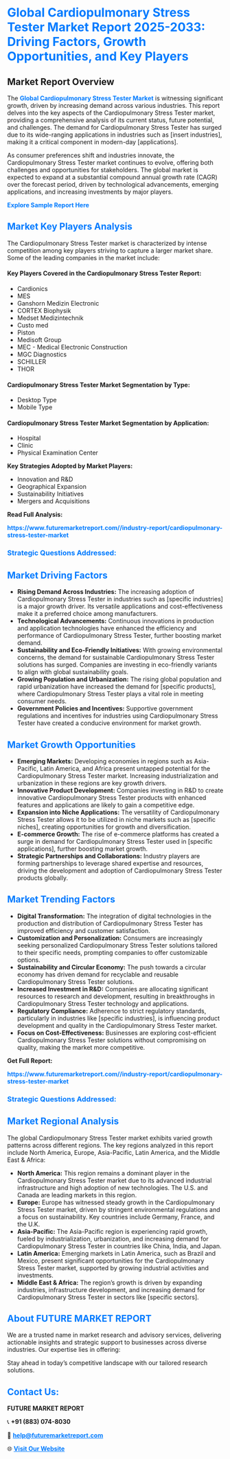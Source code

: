 <h1 style="color: #007BFF;">Global Cardiopulmonary Stress Tester Market Report 2025-2033: Driving Factors, Growth Opportunities, and Key Players</h1>

<section id="overview">
<h2>Market Report Overview</h2>
<p>The <a href="https://www.futuremarketreport.com//industry-report/cardiopulmonary-stress-tester-market" style="color: #007BFF; text-decoration: none;"><strong>Global Cardiopulmonary Stress Tester Market</strong></a> is witnessing significant growth, driven by increasing demand across various industries. This report delves into the key aspects of the Cardiopulmonary Stress Tester market, providing a comprehensive analysis of its current status, future potential, and challenges. The demand for Cardiopulmonary Stress Tester has surged due to its wide-ranging applications in industries such as [insert industries], making it a critical component in modern-day [applications].</p>
<p>As consumer preferences shift and industries innovate, the Cardiopulmonary Stress Tester market continues to evolve, offering both challenges and opportunities for stakeholders. The global market is expected to expand at a substantial compound annual growth rate (CAGR) over the forecast period, driven by technological advancements, emerging applications, and increasing investments by major players.</p>
</section>

<section id="overview">
<p><a href="https://www.futuremarketreport.com//request-sample/reportId=64770" style="color: #007BFF; text-decoration: none;"><strong>Explore Sample Report Here</strong></a></p>
</section>

<section id="key-players">
<h2 style="color: #007BFF;">Market Key Players Analysis</h2>
<p>The Cardiopulmonary Stress Tester market is characterized by intense competition among key players striving to capture a larger market share. Some of the leading companies in the market include:</p>
<h4>Key Players Covered in the Cardiopulmonary Stress Tester Report:</h4>
<ul><li>Cardionics</li><li>MES</li><li>Ganshorn Medizin Electronic</li><li>CORTEX Biophysik</li><li>Medset Medizintechnik</li><li>Custo med</li><li>Piston</li><li>Medisoft Group</li><li>MEC - Medical Electronic Construction</li><li>MGC Diagnostics</li><li>SCHILLER</li><li>THOR</li></ul>
<h4>Cardiopulmonary Stress Tester Market Segmentation by Type:</h4>
<ul><li>Desktop Type</li><li>Mobile Type</li></ul>

<h4>Cardiopulmonary Stress Tester Market Segmentation by Application:</h4>
<ul><li>Hospital</li><li>Clinic</li><li>Physical Examination Center</li></ul>
<p><strong>Key Strategies Adopted by Market Players:</strong></p>
<ul>
<li>Innovation and R&D</li>
<li>Geographical Expansion</li>
<li>Sustainability Initiatives</li>
<li>Mergers and Acquisitions</li>
</ul>
</section>

<section>
<p><strong>Read Full Analysis: </strong></p><a href="https://www.futuremarketreport.com//industry-report/cardiopulmonary-stress-tester-market" style="color: #007BFF; text-decoration: none;"><strong>https://www.futuremarketreport.com//industry-report/cardiopulmonary-stress-tester-market</strong></a>
<h3 style="color: #007BFF;">Strategic Questions Addressed:</h3>
</section>

<section id="driving-factors">
<h2 style="color: #007BFF;">Market Driving Factors</h2>
<ul>
<li><strong>Rising Demand Across Industries:</strong> The increasing adoption of Cardiopulmonary Stress Tester in industries such as [specific industries] is a major growth driver. Its versatile applications and cost-effectiveness make it a preferred choice among manufacturers.</li>
<li><strong>Technological Advancements:</strong> Continuous innovations in production and application technologies have enhanced the efficiency and performance of Cardiopulmonary Stress Tester, further boosting market demand.</li>
<li><strong>Sustainability and Eco-Friendly Initiatives:</strong> With growing environmental concerns, the demand for sustainable Cardiopulmonary Stress Tester solutions has surged. Companies are investing in eco-friendly variants to align with global sustainability goals.</li>
<li><strong>Growing Population and Urbanization:</strong> The rising global population and rapid urbanization have increased the demand for [specific products], where Cardiopulmonary Stress Tester plays a vital role in meeting consumer needs.</li>
<li><strong>Government Policies and Incentives:</strong> Supportive government regulations and incentives for industries using Cardiopulmonary Stress Tester have created a conducive environment for market growth.</li>
</ul>
</section>

<section id="growth-opportunities">
<h2 style="color: #007BFF;">Market Growth Opportunities</h2>
<ul>
<li><strong>Emerging Markets:</strong> Developing economies in regions such as Asia-Pacific, Latin America, and Africa present untapped potential for the Cardiopulmonary Stress Tester market. Increasing industrialization and urbanization in these regions are key growth drivers.</li>
<li><strong>Innovative Product Development:</strong> Companies investing in R&D to create innovative Cardiopulmonary Stress Tester products with enhanced features and applications are likely to gain a competitive edge.</li>
<li><strong>Expansion into Niche Applications:</strong> The versatility of Cardiopulmonary Stress Tester allows it to be utilized in niche markets such as [specific niches], creating opportunities for growth and diversification.</li>
<li><strong>E-commerce Growth:</strong> The rise of e-commerce platforms has created a surge in demand for Cardiopulmonary Stress Tester used in [specific applications], further boosting market growth.</li>
<li><strong>Strategic Partnerships and Collaborations:</strong> Industry players are forming partnerships to leverage shared expertise and resources, driving the development and adoption of Cardiopulmonary Stress Tester products globally.</li>
</ul>
</section>

<section id="trending-factors">
<h2 style="color: #007BFF;">Market Trending Factors</h2>
<ul>
<li><strong>Digital Transformation:</strong> The integration of digital technologies in the production and distribution of Cardiopulmonary Stress Tester has improved efficiency and customer satisfaction.</li>
<li><strong>Customization and Personalization:</strong> Consumers are increasingly seeking personalized Cardiopulmonary Stress Tester solutions tailored to their specific needs, prompting companies to offer customizable options.</li>
<li><strong>Sustainability and Circular Economy:</strong> The push towards a circular economy has driven demand for recyclable and reusable Cardiopulmonary Stress Tester solutions.</li>
<li><strong>Increased Investment in R&D:</strong> Companies are allocating significant resources to research and development, resulting in breakthroughs in Cardiopulmonary Stress Tester technology and applications.</li>
<li><strong>Regulatory Compliance:</strong> Adherence to strict regulatory standards, particularly in industries like [specific industries], is influencing product development and quality in the Cardiopulmonary Stress Tester market.</li>
<li><strong>Focus on Cost-Effectiveness:</strong> Businesses are exploring cost-efficient Cardiopulmonary Stress Tester solutions without compromising on quality, making the market more competitive.</li>
</ul>
</section>

<section>
<p><strong>Get Full Report: </strong></p><a href="https://www.futuremarketreport.com//industry-report/cardiopulmonary-stress-tester-market" style="color: #007BFF; text-decoration: none;"><strong>https://www.futuremarketreport.com//industry-report/cardiopulmonary-stress-tester-market</strong></a>
<h3 style="color: #007BFF;">Strategic Questions Addressed:</h3>
</section>


<section id="regional-analysis">
<h2 style="color: #007BFF;">Market Regional Analysis</h2>
<p>The global Cardiopulmonary Stress Tester market exhibits varied growth patterns across different regions. The key regions analyzed in this report include North America, Europe, Asia-Pacific, Latin America, and the Middle East & Africa:</p>
<ul>
<li><strong>North America:</strong> This region remains a dominant player in the Cardiopulmonary Stress Tester market due to its advanced industrial infrastructure and high adoption of new technologies. The U.S. and Canada are leading markets in this region.</li>
<li><strong>Europe:</strong> Europe has witnessed steady growth in the Cardiopulmonary Stress Tester market, driven by stringent environmental regulations and a focus on sustainability. Key countries include Germany, France, and the U.K.</li>
<li><strong>Asia-Pacific:</strong> The Asia-Pacific region is experiencing rapid growth, fueled by industrialization, urbanization, and increasing demand for Cardiopulmonary Stress Tester in countries like China, India, and Japan.</li>
<li><strong>Latin America:</strong> Emerging markets in Latin America, such as Brazil and Mexico, present significant opportunities for the Cardiopulmonary Stress Tester market, supported by growing industrial activities and investments.</li>
<li><strong>Middle East & Africa:</strong> The region’s growth is driven by expanding industries, infrastructure development, and increasing demand for Cardiopulmonary Stress Tester in sectors like [specific sectors].</li>
</ul>
</section>

<footer>
<h2 style="color: #007BFF;">About FUTURE MARKET REPORT</h2>
<p>We are a trusted name in market research and advisory services, delivering actionable insights and strategic support to businesses across diverse industries. Our expertise lies in offering:</p>

<p>Stay ahead in today’s competitive landscape with our tailored research solutions.</p>

<h2 style="color: #007BFF;">Contact Us:</h2>
<p><strong>FUTURE MARKET REPORT</strong></p>
<p>📞 <strong>+91 (883) 074-8030</strong></p>
<p>📧 <strong><a href="mailto:help@futuremarketreport.com" style="color: #007BFF;">help@futuremarketreport.com</a></strong></p>
<p>🌐 <strong><a href="https://www.futuremarketreport.com/" style="color: #007BFF;">Visit Our Website</a></strong></p>
</footer>